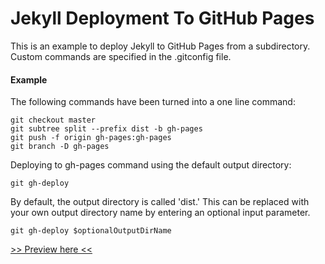 # Jekyll Deployment To GitHub Pages

This is an example to deploy Jekyll to GitHub Pages from a subdirectory. Custom commands are specified in the .gitconfig file.

#### Example
The following commands have been turned into a one line command:
```
git checkout master
git subtree split --prefix dist -b gh-pages
git push -f origin gh-pages:gh-pages
git branch -D gh-pages
```

Deploying to gh-pages command using the default output directory:
```
git gh-deploy
```
By default, the output directory is called 'dist.' This can be replaced with your own output directory name by entering an optional input parameter.
```
git gh-deploy $optionalOutputDirName
```

<a href="https://ibahena.github.io/jekyll-deploy/" target="_blank">>> Preview here <<</a>
